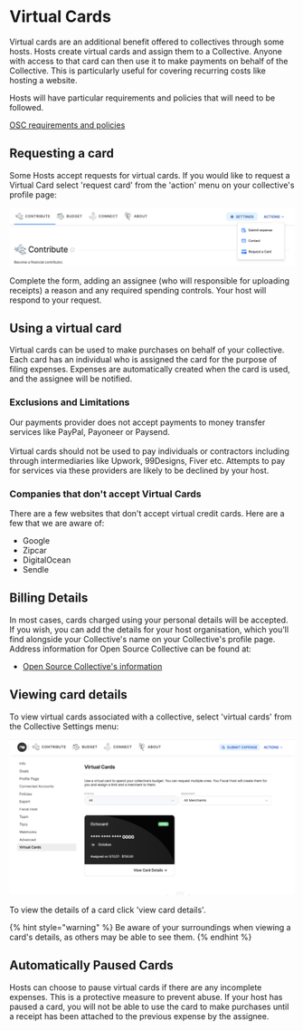 # Virtual Cards

Virtual cards are an additional benefit offered to collectives through some hosts. Hosts create virtual cards and assign them to a Collective. Anyone with access to that card can then use it to make payments on behalf of the Collective. This is particularly useful for covering recurring costs like hosting a website.

Hosts will have particular requirements and policies that will need to be followed.

[OSC requirements and policies](https://docs.oscollective.org/what-we-offer/virtual-cards#requirements-policy)

## Requesting a card

Some Hosts accept requests for virtual cards. If you would like to request a Virtual Card select 'request card' from the 'action' menu on your collective's profile page:

![Request a virtual card from your host from your collective's profile page](<../.gitbook/assets/requestcard (1).png>)

Complete the form, adding an assignee (who will responsible for uploading receipts) a reason and any required spending controls. Your host will respond to your request.&#x20;

## Using a virtual card

Virtual cards can be used to make purchases on behalf of your collective. Each card has an individual who is assigned the card for the purpose of filing expenses. Expenses are automatically created when the card is used, and the assignee will be notified.

### Exclusions and Limitations

Our payments provider does not accept payments to money transfer services like PayPal, Payoneer or Paysend.\
\
Virtual cards should not be used to pay individuals or contractors including through intermediaries like Upwork, 99Designs, Fiver etc. Attempts to pay for services via these providers are likely to be declined by your host.

### **Companies that don't accept Virtual Cards**

There are a few websites that don't accept virtual credit cards. Here are a few that we are aware of:

* Google
* Zipcar
* DigitalOcean
* Sendle

## Billing Details

In most cases, cards charged using your personal details will be accepted. If you wish, you can add the details for your host organisation, which you'll find alongside your Collective's name on your Collective's profile page. Address information for Open Source Collective can be found at:

* [Open Source Collective's information](https://docs.oscollective.org/about/official-info-and-docs#address-and-contact-info)

## Viewing card details

To view virtual cards associated with a collective, select 'virtual cards' from the Collective Settings menu:

![View Virtual Cards assigned to your Collective from the Collective's Seting menu.](<../.gitbook/assets/Screenshot 2021-05-13 at 10.15.27.png>)

To view the details of a card click 'view card details'.

{% hint style="warning" %}
Be aware of your surroundings when viewing a card's details, as others may be able to see them.
{% endhint %}

## Automatically Paused Cards

Hosts can choose to pause virtual cards if there are any incomplete expenses. This is a protective measure to prevent abuse. If your host has paused a card, you will not be able to use the card to make purchases until a receipt has been attached to the previous expense by the assignee.
